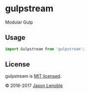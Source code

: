 # gulpstream
Modular Gulp

## Usage

```js
import Gulpstream from 'gulpstream';
```

## License

gulpstream is [MIT licensed](./LICENSE).

© 2016-2017 [Jason Lenoble](mailto:jason.lenoble@gmail.com)
